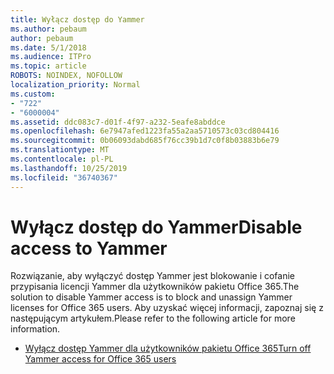 ```yaml
---
title: Wyłącz dostęp do Yammer
ms.author: pebaum
author: pebaum
ms.date: 5/1/2018
ms.audience: ITPro
ms.topic: article
ROBOTS: NOINDEX, NOFOLLOW
localization_priority: Normal
ms.custom:
- "722"
- "6000004"
ms.assetid: ddc083c7-d01f-4f97-a232-5eafe8abddce
ms.openlocfilehash: 6e7947afed1223fa55a2aa5710573c03cd804416
ms.sourcegitcommit: 0b06093dabd685f76cc39b1d7c0f8b03883b6e79
ms.translationtype: MT
ms.contentlocale: pl-PL
ms.lasthandoff: 10/25/2019
ms.locfileid: "36740367"
---
```

# <a name="disable-access-to-yammer"></a><span data-ttu-id="4ed7a-102">Wyłącz dostęp do Yammer</span><span class="sxs-lookup"><span data-stu-id="4ed7a-102">Disable access to Yammer</span></span>

<span data-ttu-id="4ed7a-103">Rozwiązanie, aby wyłączyć dostęp Yammer jest blokowanie i cofanie przypisania licencji Yammer dla użytkowników pakietu Office 365.</span><span class="sxs-lookup"><span data-stu-id="4ed7a-103">The solution to disable Yammer access is to block and unassign Yammer licenses for Office 365 users.</span></span> <span data-ttu-id="4ed7a-104">Aby uzyskać więcej informacji, zapoznaj się z następującym artykułem.</span><span class="sxs-lookup"><span data-stu-id="4ed7a-104">Please refer to the following article for more information.</span></span>
  
- [<span data-ttu-id="4ed7a-105">Wyłącz dostęp Yammer dla użytkowników pakietu Office 365</span><span class="sxs-lookup"><span data-stu-id="4ed7a-105">Turn off Yammer access for Office 365 users</span></span>](https://docs.microsoft.com/yammer/manage-yammer-users/turn-off-user-access)
